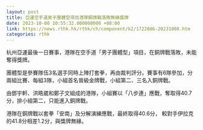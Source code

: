 ```yaml
---
layout: post
title: 亞運空手道男子團體型項目港隊銅牌戰落敗無緣獎牌
date: 2023-10-08 10:55:32.000000000 +08:00
link: https://news.rthk.hk/rthk/ch/component/k2/1722086-20231008.htm
categories: rthk
---
```


杭州亞運最後一日賽事，港隊在空手道「男子團體型」項目，在銅牌戰落敗，未能奪得獎牌。

團體型是參賽隊伍3名選手同時上陣打套拳，再由裁判評分。賽事有6隊參加，分兩組比賽、每組3隊，小組首名晉級金牌戰，小組第二、三名入銅牌戰。

由鄧宇軒、洪晧崴和鄭子文組成的港隊，小組賽以「八步連」應戰，奪取得40.7分，排小組第二，只能進入銅牌戰。

港隊在銅牌戰以套拳「安南」及分解演練應戰，最終取得40.6分， 較對手伊拉克的41.8分相差1.2分，與獎牌無緣。
